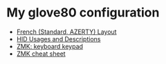 # My glove80 configuration

- [French (Standard, AZERTY) Layout](https://kbdlayout.info/kbdfrna?arrangement=ISO105)
- [HID Usages and Descriptions](https://usb.org/sites/default/files/hut1_2.pdf#page=83)
- [ZMK: keyboard keypad](https://zmk.dev/docs/codes/keyboard-keypad)
- [ZMK cheat sheet](https://peccu.github.io/zmk-cheat-sheet/)

